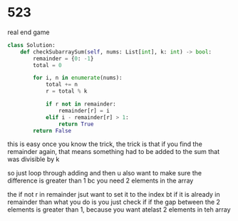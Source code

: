 # 523 

real end game

```py
class Solution:
    def checkSubarraySum(self, nums: List[int], k: int) -> bool:
        remainder = {0: -1}
        total = 0

        for i, n in enumerate(nums): 
            total += n
            r = total % k 

            if r not in remainder: 
                remainder[r] = i
            elif i - remainder[r] > 1:
                return True
        return False
```

this is easy once you know the trick, the trick is that if you find the remainder again, that means something had to be added to the sum that was divisible 
by k

so just loop through adding and then u also want to make sure the difference is greater than 1 bc you need 2 elements in the array 

the if not r in remainder jsut want to set it to the index 
bt if it is already in remainder than what you do is you just check if if the gap between the 2 elements is greater than 1, because you want 
atelast 2 elements in teh array